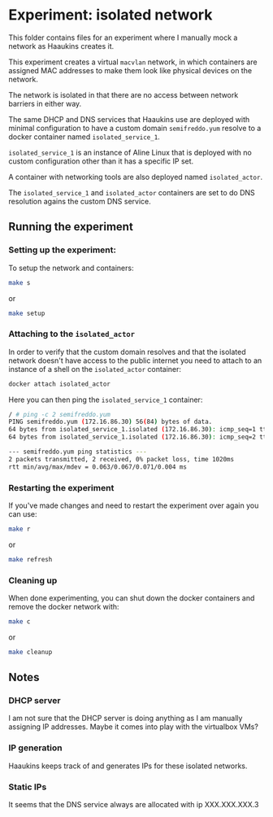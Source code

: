# Experiment: isolated network

This folder contains files for an experiment where I manually mock a network as Haaukins creates it.

This experiment creates a virtual `macvlan` network, in which containers are assigned MAC addresses to make them look
like physical devices on the network.

The network is isolated in that there are no access between network barriers in either way.

The same DHCP and DNS services that Haaukins use are deployed with minimal configuration to have a custom domain `semifreddo.yum` resolve to
a docker container named `isolated_service_1`.

`isolated_service_1` is an instance of Aline Linux that is deployed with no custom configuration other than it has a specific IP set.

A container with networking tools are also deployed named `isolated_actor`.

The `isolated_service_1` and `isolated_actor` containers are set to do DNS resolution agains the custom DNS service.

## Running the experiment

### Setting up the experiment:

To setup the network and containers:

```sh
make s
```

or

```sh
make setup
```

### Attaching to the `isolated_actor`

In order to verify that the custom domain resolves and that the isolated network doesn't have access to the public internet you need to attach to an instance of a shell on the `isolated_actor` container:

```sh
docker attach isolated_actor
```

Here you can then ping the `isolated_service_1` container:

```sh
/ # ping -c 2 semifreddo.yum
PING semifreddo.yum (172.16.86.30) 56(84) bytes of data.
64 bytes from isolated_service_1.isolated (172.16.86.30): icmp_seq=1 ttl=64 time=0.071 ms
64 bytes from isolated_service_1.isolated (172.16.86.30): icmp_seq=2 ttl=64 time=0.063 ms

--- semifreddo.yum ping statistics ---
2 packets transmitted, 2 received, 0% packet loss, time 1020ms
rtt min/avg/max/mdev = 0.063/0.067/0.071/0.004 ms
```

### Restarting the experiment

If you've made changes and need to restart the experiment over again you can use:

```sh
make r
```

or

```sh
make refresh
```

### Cleaning up

When done experimenting, you can shut down the docker containers and remove the docker network with:

```sh
make c
```

or 

```sh
make cleanup
```

## Notes

### DHCP server

I am not sure that the DHCP server is doing anything as I am manually assigning IP addresses. Maybe it comes into play with the virtualbox VMs?

### IP generation

Haaukins keeps track of and generates IPs for these isolated networks. 

### Static IPs

It seems that the DNS service always are allocated with ip XXX.XXX.XXX.3


